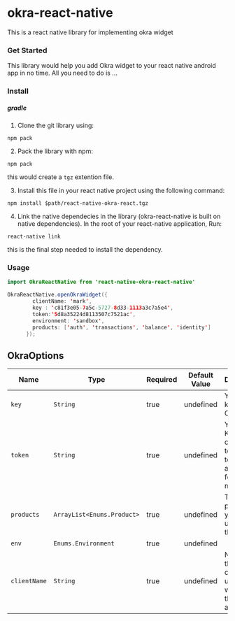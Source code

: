 # okra-react-native

This is a react native library for implementing okra widget
### Get Started
This library would help you add Okra widget to your react native android app in no time. All you need to do is ...
### Install
##### gradle

1. Clone the git library using:

``` npm
npm pack
```

2. Pack the library with npm:
``` npm
npm pack
```
this would create a `tgz` extention file. 

3. Install this file in your react native project using the following command:
``` npm
npm install $path/react-native-okra-react.tgz
```
4. Link the native dependecies in the library (okra-react-native is built on native dependencies).
In the root of your react-native application, Run:

``` npm
react-native link
```
this is the final step needed to install the dependency. 


### Usage


``` java
import OkraReactNative from 'react-native-okra-react-native'

OkraReactNative.openOkraWidget({
        clientName: 'mark',
        key : 'c81f3e05-7a5c-5727-8d33-1113a3c7a5e4',
        token:'5d8a35224d8113507c7521ac',
        environment: 'sandbox',
        products: ['auth', 'transactions', 'balance', 'identity']
      });
```

## OkraOptions

|Name                   | Type           | Required            | Default Value       | Description         |
|-----------------------|----------------|---------------------|---------------------|---------------------|
|  `key `               | `String`       | true                |  undefined          | Your public key from Okra.
|  `token`              | `String`       | true                |  undefined          | Your pubic Key from okra. Use test key for test mode and live key for live mode
|  `products`           | `ArrayList<Enums.Product>`| true     |  undefined          | The Okra products you want to use with the widget.
|  `env`                | `Enums.Environment`| true            |  undefined          | 
|  `clientName`         | `String`       | true                |  undefined          | Name of the customer using the widget on the application
